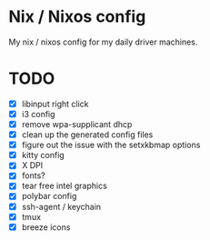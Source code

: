 # Nix / Nixos config

My nix / nixos config for my daily driver machines.

# TODO

- [x] libinput right click
- [x] i3 config
- [x] remove wpa-supplicant dhcp
- [x] clean up the generated config files
- [x] figure out the issue with the setxkbmap options
- [x] kitty config
- [x] X DPI
- [x] fonts?
- [x] tear free intel graphics
- [x] polybar config
- [x] ssh-agent / keychain
- [x] tmux
- [x] breeze icons

